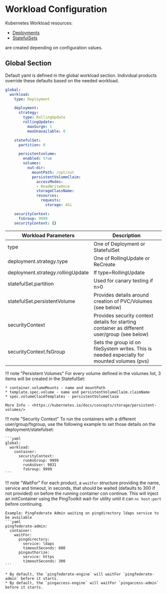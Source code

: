 # Workload Configuration

Kubernetes Workload resources:

* [Deployments](https://kubernetes.io/docs/concepts/workloads/controllers/deployment/)
* [StatefulSets](https://kubernetes.io/docs/concepts/workloads/controllers/statefulset/)

are created depending on configuration values.

## Global Section

Default yaml is defined in the global workload section.
Individual products override these defaults based on the needed workload.

```yaml
global:
  workload:
    type: Deployment

    deployment:
      strategy:
        type: RollingUpdate
        rollingUpdate:
          maxSurge: 1
          maxUnavailable: 0

    statefulSet:
      partition: 0

      persistentvolume:
        enabled: true
        volumes:
          out-dir:
            mountPath: /opt/out
            persistentVolumeClaim:
              accessModes:
              - ReadWriteOnce
              storageClassName:
              resources:
                requests:
                  storage: 4Gi

    securityContext:
      fsGroup: 9999
    securityContext: {}
```

| Workload Parameters               | Description                                                                                  |
| --------------------------------- | -------------------------------------------------------------------------------------------- |
| type                              | One of Deployment or StatefulSet                                                             |
| deployment.strategy.type          | One of RollingUpdate or ReCreate                                                             |
| deployment.strategy.rollingUpdate | If type=RollingUpdate                                                                        |
| statefulSet.partition             | Used for canary testing if n>0                                                               |
| statefulSet.persistentVolume      | Provides details around creation of PVC/Volumes (see below)                                  |
| securityContext                   | Provides security context details for starting container as different user/group (see below) |
| securityContext.fsGroup           | Sets the group id on fileSystem writes.  This is needed especially for mounted volumes (pvs) |

!!! note "Persistent Volumes"
    For every volume defined in the volumes list, 3 items will be
    created in the StatefulSet:

    * container.volumeMounts - name and mountPath
    * template.spec.volume - name and persistentVolumeClaim.claimName
    * spec.volumeClaimTemplates - persistentVolumeClaim

    More Info - <https://kubernetes.io/docs/concepts/storage/persistent-volumes/>

!!! note "Security Context"
    To run the containers with a different user/group/fsgroup, use the following
    example to set those details on the deployment/statefulset:

    ```yaml
    global:
      workload:
        container:
          securityContext:
            runAsGroup: 9999
            runAsUser: 9031
            fsGroup: 9999
    ```

!!! note "WaitFor"
    For each product, a `waitFor` structure providing the name, service and timeout, in seconds,
    that should be waited (defaults to 300 if not provided) on before the running container con continue.  This
    will inject an initContainer using the PingToolkit wait-for utility until it
    can `nc host:port` before continuing.

    Example: PingFederate Admin waiting on pingdirectory ldaps service to be available
    ```yaml
    pingfederate-admin:
      container:
        waitFor:
          pingdirectory:
            service: ldaps
            timeoutSeconds: 600
          pingauthorize:
            service: https
            timeoutSeconds: 300
    ```

    * By default, the `pingfederate-engine` will waitFor `pingfederate-admin` before it starts.
    * By default, the `pingaccess-engine` will waitFor `pingaccess-admin` before it starts.